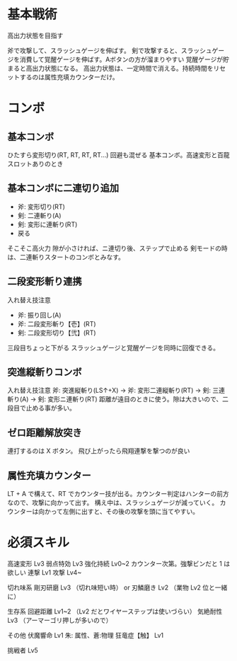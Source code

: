 # 基本戦術

高出力状態を目指す

斧で攻撃して、スラッシュゲージを伸ばす。
剣で攻撃すると、スラッシュゲージを消費して覚醒ゲージを伸ばす。Aボタンの方が溜まりやすい
覚醒ゲージが貯まると高出力状態になる。
高出力状態は、一定時間で消える。持続時間をリセットするのは属性充填カウンターだけ。

# コンボ

## 基本コンボ
  ひたすら変形切り(RT, RT, RT, RT...) 回避も混ぜる
基本コンボ。高速変形と百龍スロットありのとき

## 基本コンボに二連切り追加

* 斧: 変形切り(RT)
* 剣: 二連斬り(A)
* 剣: 変形に連斬り(RT)
* 戻る

そこそこ高火力
隙が小さければ、ニ連切り後、ステップで止める
剣モードの時は、二連斬りスタートのコンボとみなす。

## 二段変形斬り連携
入れ替え技注意

* 斧: 振り回し(A)
* 斧: 二段変形斬り【壱】(RT)
* 剣: 二段変形切り【弐】(RT)

三段目ちょっと下がる
スラッシュゲージと覚醒ゲージを同時に回復できる。

## 突進縦斬りコンボ
入れ替え技注意
  斧: 突進縦斬り(LS↑+X) → 斧: 変形二連縦斬り(RT) → 剣: 三連斬り(A) → 剣: 変形ニ連斬り(RT)
距離が遠目のときに使う。隙は大きいので、二段目で止める事が多い。


## ゼロ距離解放突き
  連打するのは X ボタン。
  飛び上がったら飛翔連撃を撃つのが良い

## 属性充填カウンター
  LT + A で構えて、RT でカウンター技が出る。カウンター判定はハンターの前方なので、攻撃に向かって出す。
  構え中は、スラッシュゲージが減っていく。
  カウンターは向かって左側に出すと、その後の攻撃を頭に当てやすい。

# 必須スキル

高速変形 Lv3
弱点特効 Lv3
強化持続 Lv0~2  カウンター次第。強撃ビンだと 1 は欲しい
連撃 Lv1
攻撃 Lv4~

切れ味系
剛刃研磨 Lv3  （切れ味短い時）
or
刃鱗磨き Lv2  （業物 Lv2 位と一緒に）

生存系
回避距離 Lv1~2  （Lv2 だとワイヤーステップは使いづらい）
気絶耐性 Lv3 （アーマーゴリ押しが多いので）

その他
伏魔響命  Lv1  朱: 属性、蒼:物理
狂竜症【触】 Lv1

挑戦者 Lv5



